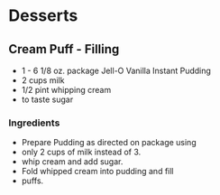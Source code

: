 # Desserts

## Cream Puff - Filling

* 1 - 6 1/8 oz. package  Jell-O Vanilla Instant Pudding
* 2 cups  milk
* 1/2 pint  whipping cream
* to taste sugar

### Ingredients

* Prepare Pudding as directed on package using
* only 2 cups of milk instead of 3.
* whip cream and add sugar.
* Fold whipped cream into pudding and fill
* puffs.
